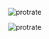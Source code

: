 
![protrate](https://github.com/marufhasanmitul/assignment2/assets/87512480/58a2b409-48cf-4603-b8d1-d846f7a7537d)


![protrate](https://github.com/marufhasanmitul/assignment2/assets/87512480/0ca1f24b-e2b2-4b66-8785-8949baa67f05)
